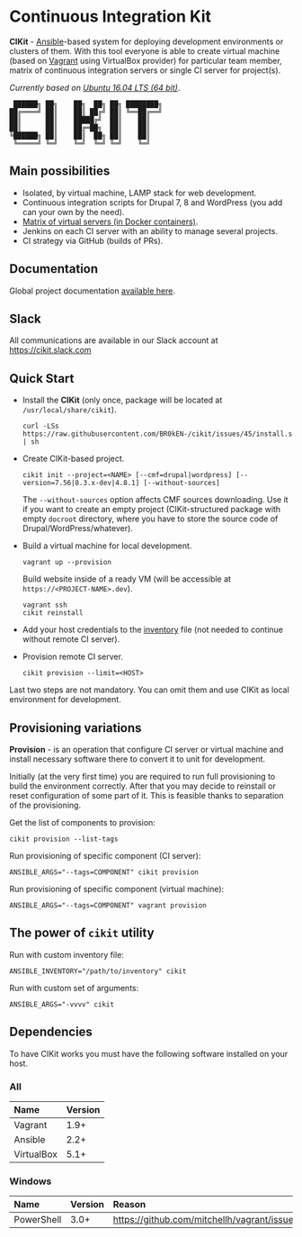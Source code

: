 # Continuous Integration Kit

**CIKit** - [Ansible](https://github.com/ansible/ansible)-based system for deploying development environments or clusters of them. With this tool everyone is able to create virtual machine (based on [Vagrant](https://github.com/mitchellh/vagrant) using VirtualBox provider) for particular team member, matrix of continuous integration servers or single CI server for project(s).

*Currently based on [Ubuntu 16.04 LTS (64 bit)](docs/vagrant/box)*.

```ascii
 ██████╗ ██╗    ██╗  ██╗ ██╗ ████████╗
██╔════╝ ██║    ██║ ██╔╝ ██║ ╚══██╔══╝
██║      ██║    █████╔╝  ██║    ██║   
██║      ██║    ██╔═██╗  ██║    ██║   
╚██████╗ ██║    ██║  ██╗ ██║    ██║   
 ╚═════╝ ╚═╝    ╚═╝  ╚═╝ ╚═╝    ╚═╝   
```

## Main possibilities

- Isolated, by virtual machine, LAMP stack for web development.
- Continuous integration scripts for Drupal 7, 8 and WordPress (you add can your own by the need).
- [Matrix of virtual servers (in Docker containers)](docs/matrix).
- Jenkins on each CI server with an ability to manage several projects.
- CI strategy via GitHub (builds of PRs).

## Documentation

Global project documentation [available here](docs#documentation).

## Slack

All communications are available in our Slack account at https://cikit.slack.com

## Quick Start

- Install the **CIKit** (only once, package will be located at `/usr/local/share/cikit`).

  ```shell
  curl -LSs https://raw.githubusercontent.com/BR0kEN-/cikit/issues/45/install.sh | sh
  ```

- Create CIKit-based project.

  ```shell
  cikit init --project=<NAME> [--cmf=drupal|wordpress] [--version=7.56|8.3.x-dev|4.8.1] [--without-sources]
  ```

  The `--without-sources` option affects CMF sources downloading. Use it if you want to create an empty project (CIKit-structured package with empty `docroot` directory, where you have to store the source code of Drupal/WordPress/whatever).

- Build a virtual machine for local development.

  ```shell
  vagrant up --provision
  ```

  Build website inside of a ready VM (will be accessible at `https://<PROJECT-NAME>.dev`).

  ```shell
  vagrant ssh
  cikit reinstall
  ```

- Add your host credentials to the [inventory](docs/ansible/inventory) file (not needed to continue without remote CI server).

- Provision remote CI server.

  ```
  cikit provision --limit=<HOST>
  ```

Last two steps are not mandatory. You can omit them and use CIKit as local environment for development.

## Provisioning variations

**Provision** - is an operation that configure CI server or virtual machine and install necessary software there to convert it to unit for development.

Initially (at the very first time) you are required to run full provisioning to build the environment correctly. After that you may decide to reinstall or reset configuration of some part of it. This is feasible thanks to separation of the provisioning.

Get the list of components to provision:

```shell
cikit provision --list-tags
```

Run provisioning of specific component (CI server):

```shell
ANSIBLE_ARGS="--tags=COMPONENT" cikit provision
```

Run provisioning of specific component (virtual machine):

```shell
ANSIBLE_ARGS="--tags=COMPONENT" vagrant provision
```

## The power of `cikit` utility

Run with custom inventory file:

```shell
ANSIBLE_INVENTORY="/path/to/inventory" cikit
```

Run with custom set of arguments:

```shell
ANSIBLE_ARGS="-vvvv" cikit
```

## Dependencies

To have CIKit works you must have the following software installed on your host.

### All

|Name|Version|
|:---|:---|
|Vagrant|1.9+|
|Ansible|2.2+|
|VirtualBox|5.1+|

### Windows

|Name|Version|Reason|
|:---|:---|:---|
|PowerShell|3.0+|https://github.com/mitchellh/vagrant/issues/8611|

